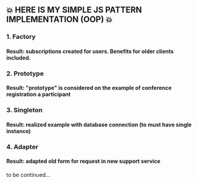 ## :boom: HERE IS MY SIMPLE JS PATTERN IMPLEMENTATION (OOP) :boom:


### 1. Factory
#### Result: subscriptions created for users. Benefits for older clients included.

### 2. Prototype
#### Result: "prototype" is considered on the example of conference registration a participant

### 3. Singleton
#### Result: realized example with database connection (to must have single instance)

### 4. Adapter
#### Result: adapted old form for request in new support service

to be continued...
